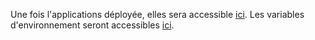 Une fois l'applications déployée, elles sera accessible [ici]({{webApplicationUrl}}).
Les variables d'environnement seront accessibles [ici]({{scalingoDashboardUrl}}).
